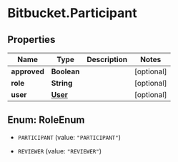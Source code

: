 # Bitbucket.Participant

## Properties

Name | Type | Description | Notes
------------ | ------------- | ------------- | -------------
**approved** | **Boolean** |  | [optional] 
**role** | **String** |  | [optional] 
**user** | [**User**](User.md) |  | [optional] 



## Enum: RoleEnum


* `PARTICIPANT` (value: `"PARTICIPANT"`)

* `REVIEWER` (value: `"REVIEWER"`)




